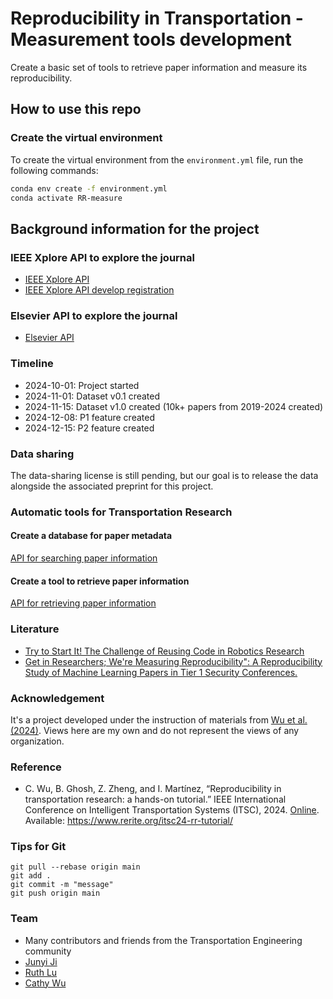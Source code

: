 # Reproducibility in Transportation - Measurement tools development

Create a basic set of tools to retrieve paper information and measure its reproducibility.

## How to use this repo

### Create the virtual environment

To create the virtual environment from the `environment.yml` file, run the following commands:

```sh
conda env create -f environment.yml
conda activate RR-measure
```

## Background information for the project

### IEEE Xplore API to explore the journal

- [IEEE Xplore API](https://developer.ieee.org/)
- [IEEE Xplore API develop registration](https://developer.ieee.org/apps/register)

### Elsevier API to explore the journal

- [Elsevier API](https://dev.elsevier.com/)

### Timeline

- 2024-10-01: Project started
- 2024-11-01: Dataset v0.1 created
- 2024-11-15: Dataset v1.0 created (10k+ papers from 2019-2024 created)
- 2024-12-08: P1 feature created
- 2024-12-15: P2 feature created

### Data sharing

The data-sharing license is still pending, but our goal is to release the data alongside the associated preprint for this project.

### Automatic tools for Transportation Research

#### Create a database for paper metadata

[API for searching paper information](https://dev.elsevier.com/documentation/ScienceDirectSearchAPI.wadl)

#### Create a tool to retrieve paper information

[API for retrieving paper information](https://dev.elsevier.com/documentation/ArticleRetrievalAPI.wadl)


### Literature

- [Try to Start It! The Challenge of Reusing Code in Robotics Research](https://ieeexplore.ieee.org/document/8514000)
- [Get in Researchers; We're Measuring Reproducibility": A Reproducibility Study of Machine Learning Papers in Tier 1 Security Conferences.](https://dl.acm.org/doi/10.1145/3576915.3623130)


### Acknowledgement

It's a project developed under the instruction of materials from [Wu et al. (2024)](https://www.rerite.org/itsc24-rr-tutorial/). Views here are my own and do not represent the views of any organization.

### Reference

- C. Wu, B. Ghosh, Z. Zheng, and I. Martínez, “Reproducibility in transportation research: a hands-on tutorial.” IEEE International Conference on Intelligent Transportation Systems (ITSC), 2024. [Online](https://www.rerite.org/itsc24-rr-tutorial/). Available: https://www.rerite.org/itsc24-rr-tutorial/

### Tips for Git

```
git pull --rebase origin main
git add .
git commit -m "message"
git push origin main
```

### Team

- Many contributors and friends from the Transportation Engineering community
- [Junyi Ji](https://www.jijunyi.com)
- [Ruth Lu](https://github.com/erasedbird)
- [Cathy Wu](https://www.wucathy.com)
